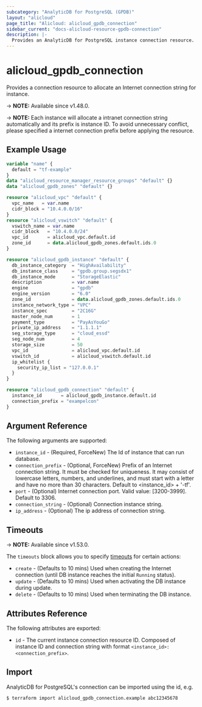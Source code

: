 ```yaml
---
subcategory: "AnalyticDB for PostgreSQL (GPDB)"
layout: "alicloud"
page_title: "Alicloud: alicloud_gpdb_connection"
sidebar_current: "docs-alicloud-resource-gpdb-connection"
description: |-
  Provides an AnalyticDB for PostgreSQL instance connection resource.
---
```


# alicloud_gpdb_connection

Provides a connection resource to allocate an Internet connection string for instance.

-> **NOTE:** Available since v1.48.0.

-> **NOTE:** Each instance will allocate a intranet connection string automatically and its prefix is instance ID.
 To avoid unnecessary conflict, please specified a internet connection prefix before applying the resource.

## Example Usage

```terraform
variable "name" {
  default = "tf-example"
}
data "alicloud_resource_manager_resource_groups" "default" {}
data "alicloud_gpdb_zones" "default" {}

resource "alicloud_vpc" "default" {
  vpc_name   = var.name
  cidr_block = "10.4.0.0/16"
}
resource "alicloud_vswitch" "default" {
  vswitch_name = var.name
  cidr_block   = "10.4.0.0/24"
  vpc_id       = alicloud_vpc.default.id
  zone_id      = data.alicloud_gpdb_zones.default.ids.0
}

resource "alicloud_gpdb_instance" "default" {
  db_instance_category  = "HighAvailability"
  db_instance_class     = "gpdb.group.segsdx1"
  db_instance_mode      = "StorageElastic"
  description           = var.name
  engine                = "gpdb"
  engine_version        = "6.0"
  zone_id               = data.alicloud_gpdb_zones.default.ids.0
  instance_network_type = "VPC"
  instance_spec         = "2C16G"
  master_node_num       = 1
  payment_type          = "PayAsYouGo"
  private_ip_address    = "1.1.1.1"
  seg_storage_type      = "cloud_essd"
  seg_node_num          = 4
  storage_size          = 50
  vpc_id                = alicloud_vpc.default.id
  vswitch_id            = alicloud_vswitch.default.id
  ip_whitelist {
    security_ip_list = "127.0.0.1"
  }
}

resource "alicloud_gpdb_connection" "default" {
  instance_id       = alicloud_gpdb_instance.default.id
  connection_prefix = "exampelcon"
}
```

## Argument Reference

The following arguments are supported:

* `instance_id` - (Required, ForceNew) The Id of instance that can run database.
* `connection_prefix` - (Optional, ForceNew) Prefix of an Internet connection string. It must be checked for uniqueness. It may consist of lowercase letters, numbers, and underlines, and must start with a letter and have no more than 30 characters. Default to <instance_id> + '-tf'.
* `port` - (Optional) Internet connection port. Valid value: [3200-3999]. Default to 3306.
* `connection_string` - (Optional) Connection instance string.
* `ip_address` - (Optional) The ip address of connection string.

## Timeouts

-> **NOTE:** Available since v1.53.0.

The `timeouts` block allows you to specify [timeouts](https://www.terraform.io/docs/configuration-0-11/resources.html#timeouts) for certain actions:

* `create` - (Defaults to 10 mins) Used when creating the Internet connection (until DB instance reaches the initial `Running` status). 
* `update` - (Defaults to 10 mins) Used when activating the DB instance during update.
* `delete` - (Defaults to 10 mins) Used when terminating the DB instance. 

## Attributes Reference

The following attributes are exported:

* `id` - The current instance connection resource ID. Composed of instance ID and connection string with format `<instance_id>:<connection_prefix>`.

## Import

AnalyticDB for PostgreSQL's connection can be imported using the id, e.g.

```shell
$ terraform import alicloud_gpdb_connection.example abc12345678
```
